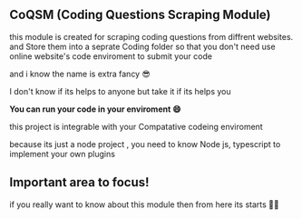 ## CoQSM (Coding Questions Scraping Module)

this module is created for scraping coding questions from diffrent websites. and Store them into a seprate Coding folder so that 
you don't need use online website's code enviroment to submit your code

and i know the name is extra fancy 😎

I don't know if its helps to anyone but take it 
if its helps you

**You can run your code in your enviroment 😄**

this project is integrable with your Compatative
codeing enviroment

because its just a node project , you need to know 
Node js, typescript to implement your own plugins

## Important area to focus!
if you really want to know about this module 
then from here its starts 🚶‍♂️









